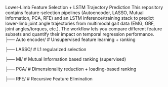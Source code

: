 Lower-Limb Feature Selection + LSTM Trajectory Prediction
This repository contains feature-selection pipelines (Autoencoder, LASSO, Mutual Information, PCA, RFE) and an LSTM inference/training stack to predict lower-limb joint angle trajectories from multimodal gait data (EMG, GRF, joint angles/torques, etc.). The workflow lets you compare different feature subsets and quantify their impact on temporal regression performance.
├── Auto encoder/          # Unsupervised feature learning + ranking

├── LASSO/                 # L1 regularized selection 

├── MI/                    # Mutual Information based ranking (supervised)

├── PCA/                   # Dimensionality reduction + loading-based ranking

├── RFE/                   # Recursive Feature Elimination 
